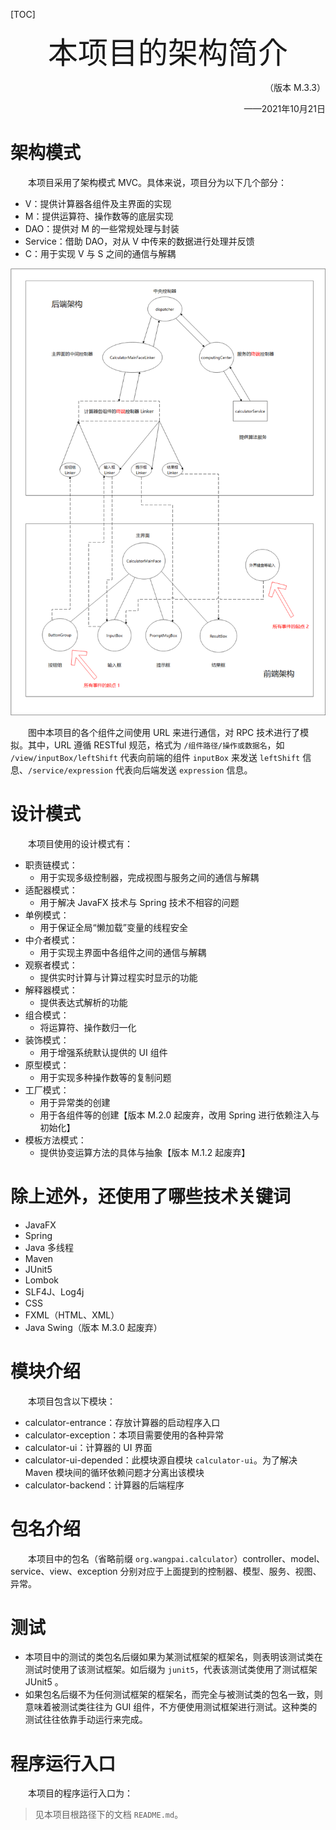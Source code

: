 [TOC]

<div align='center' ><font size='70'>本项目的架构简介</font></div>

<p align="right">（版本 M.3.3）</p>

<p align="right">——2021年10月21日</p>

# 架构模式

&emsp;&emsp;本项目采用了架构模式 MVC。具体来说，项目分为以下几个部分：

* V：提供计算器各组件及主界面的实现
* M：提供运算符、操作数等的底层实现
* DAO：提供对 M 的一些常规处理与封装
* Service：借助 DAO，对从 V 中传来的数据进行处理并反馈
* C：用于实现 V 与 S 之间的通信与解耦

![](architecture_introduction_md_img/architecture_diagram.png)

&emsp;&emsp;图中本项目的各个组件之间使用 URL 来进行通信，对 RPC 技术进行了模拟。其中，URL 遵循 RESTful 规范，格式为 `/组件路径/操作或数据名`，如 `/view/inputBox/leftShift` 代表向前端的组件 `inputBox` 来发送 `leftShift` 信息、`/service/expression` 代表向后端发送 `expression` 信息。

# 设计模式

&emsp;&emsp;本项目使用的设计模式有：

* 职责链模式：
  - 用于实现多级控制器，完成视图与服务之间的通信与解耦
* 适配器模式：
  - 用于解决 JavaFX 技术与 Spring 技术不相容的问题
* 单例模式：
  - 用于保证全局“懒加载”变量的线程安全
* 中介者模式：
  - 用于实现主界面中各组件之间的通信与解耦
* 观察者模式：
  - 提供实时计算与计算过程实时显示的功能
* 解释器模式：
  - 提供表达式解析的功能
* 组合模式：
  - 将运算符、操作数归一化
* 装饰模式：
  - 用于增强系统默认提供的 UI 组件
* 原型模式：
  - 用于实现多种操作数等的复制问题
* 工厂模式：
  - 用于异常类的创建
  - 用于各组件等的创建【版本 M.2.0 起废弃，改用 Spring 进行依赖注入与初始化】
* 模板方法模式：
  - 提供协变运算方法的具体与抽象【版本 M.1.2 起废弃】

# 除上述外，还使用了哪些技术关键词

* JavaFX
* Spring
* Java 多线程
* Maven
* JUnit5
* Lombok
* SLF4J、Log4j
* CSS
* FXML（HTML、XML）
* Java Swing（版本 M.3.0 起废弃）

# 模块介绍

&emsp;&emsp;本项目包含以下模块：

* calculator-entrance：存放计算器的启动程序入口
* calculator-exception：本项目需要使用的各种异常
* calculator-ui：计算器的 UI 界面
* calculator-ui-depended：此模块源自模块 `calculator-ui`。为了解决 Maven 模块间的循环依赖问题才分离出该模块
* calculator-backend：计算器的后端程序

# 包名介绍

&emsp;&emsp;本项目中的包名（省略前缀 `org.wangpai.calculator`）controller、model、service、view、exception 分别对应于上面提到的控制器、模型、服务、视图、异常。

# 测试

* 本项目中的测试的类包名后缀如果为某测试框架的框架名，则表明该测试类在测试时使用了该测试框架。如后缀为 `junit5`，代表该测试类使用了测试框架 JUnit5 。
* 如果包名后缀不为任何测试框架的框架名，而完全与被测试类的包名一致，则意味着被测试类往往为 GUI 组件，不方便使用测试框架进行测试。这种类的测试往往依靠手动运行来完成。

# 程序运行入口

&emsp;&emsp;本项目的程序运行入口为：

> 见本项目根路径下的文档 `README.md`。

